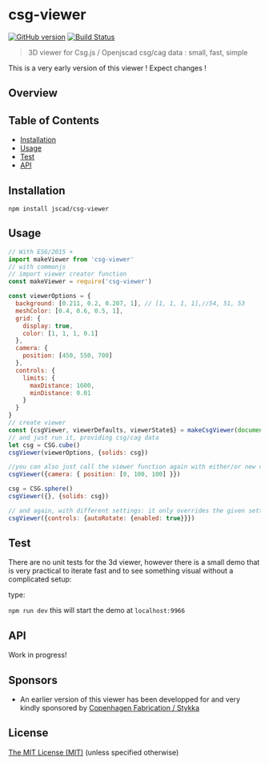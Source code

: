 # csg-viewer

[![GitHub version](https://badge.fury.io/gh/jscad%2Fcsg-viewer.svg)](https://badge.fury.io/gh/jscad%2Fcsg-viewer)
[![Build Status](https://travis-ci.org/jscad/csg-viewer.svg)](https://travis-ci.org/jscad/csg-viewer)

> 3D viewer for Csg.js / Openjscad csg/cag data : small, fast, simple

This is a very early version of this viewer ! Expect changes ! 

## Overview


## Table of Contents

- [Installation](#installation)
- [Usage](#usage)
- [Test](#test)
- [API](#api)

## Installation

```
npm install jscad/csg-viewer
```

## Usage

```javascript
// With ES6/2015 +
import makeViewer from 'csg-viewer'
// with commonjs
// import viewer creator function
const makeViewer = require('csg-viewer')

const viewerOptions = {
  background: [0.211, 0.2, 0.207, 1], // [1, 1, 1, 1],//54, 51, 53
  meshColor: [0.4, 0.6, 0.5, 1],
  grid: {
    display: true,
    color: [1, 1, 1, 0.1]
  },
  camera: {
    position: [450, 550, 700]
  },
  controls: {
    limits: {
      maxDistance: 1600,
      minDistance: 0.01
    }
  }
}
// create viewer
const {csgViewer, viewerDefaults, viewerState$} = makeCsgViewer(document.body, viewerOptions)
// and just run it, providing csg/cag data
let csg = CSG.cube()
csgViewer(viewerOptions, {solids: csg})

//you can also just call the viewer function again with either/or new data or new settings
csgViewer({camera: { position: [0, 100, 100] }})

csg = CSG.sphere()
csgViewer({}, {solids: csg})

// and again, with different settings: it only overrides the given settings
csgViewer({controls: {autoRotate: {enabled: true}}})

```

## Test

There are no unit tests for the 3d viewer, however there is a small demo that is very practical to iterate fast and to see something visual without a complicated setup:

type:

```npm run dev``` this will start the demo at `localhost:9966`

## API

Work in progress!


## Sponsors

* An earlier version of this viewer has been developped for and very kindly sponsored by [Copenhagen Fabrication / Stykka](https://www.stykka.com/)

## License

[The MIT License (MIT)](./LICENSE)
(unless specified otherwise)